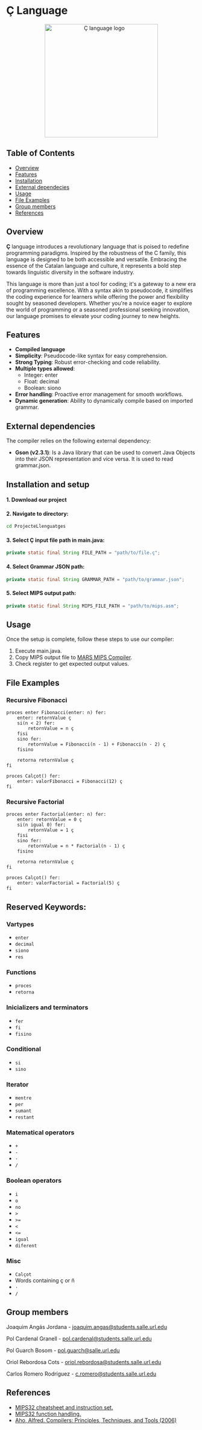 # Ç Language
<p align="center">
  <img src="resources/LOGO_ç.png" alt="Ç language logo" width="300" style="margin:auto;"/>
</p>

## Table of Contents
  - [Overview](#overview)
  - [Features](#features)
  - [Installation](#installation-and-setup)
  - [External dependecies](#external-dependencies)
  - [Usage](#usage)
  - [File Examples](#file-examples)
  - [Group members](#group-members)
  - [References](#references)


## Overview
**Ç** language introduces a revolutionary language that is poised to redefine programming paradigms. Inspired by the robustness of the C family, this language is designed to be both accessible and versatile. Embracing the essence of the Catalan language and culture, it represents a bold step towards linguistic diversity in the software industry.

This language is more than just a tool for coding; it's a gateway to a new era of programming excellence. With a syntax akin to pseudocode, it simplifies the coding experience for learners while offering the power and flexibility sought by seasoned developers. Whether you're a novice eager to explore the world of programming or a seasoned professional seeking innovation, our language promises to elevate your coding journey to new heights.
## Features
+ **Compiled language**
+ **Simplicity**: Pseudocode-like syntax for easy comprehension.
+ **Strong Typing**: Robust error-checking and code reliability.
+ **Multiple types allowed**:
    + Integer: enter
    + Float: decimal
    + Boolean: siono
+ **Error handling**: Proactive error management for smooth workflows.
+ **Dynamic generation**: Ability to dynamically compile based on imported grammar.

## External dependencies
The compiler relies on the following external dependency:

+ **Gson (v2.3.1)**: Is a Java library that can be used to convert Java Objects into their JSON representation and vice versa. It is used to read grammar.json.

## Installation and setup
#### 1. Download our project
#### 2. Navigate to directory:
```bash
cd ProjecteLlenguatges
```
#### 3. Select Ç input file path in main.java:
```java
private static final String FILE_PATH = "path/to/file.ç";
```

#### 4. Select Grammar JSON path:
```java
private static final String GRAMMAR_PATH = "path/to/grammar.json";
```

#### 5. Select MIPS output path:
```java
private static final String MIPS_FILE_PATH = "path/to/mips.asm";
```

## Usage
Once the setup is complete, follow these steps to use our compiler:

1. Execute main.java.
2. Copy MIPS output file to [MARS MIPS Compiler](https://courses.missouristate.edu/kenvollmar/mars/download.htm).
3. Check register to get expected output values.

## File Examples

### Recursive Fibonacci
```
proces enter Fibonacci(enter: n) fer:
    enter: retornValue ç
    si(n < 2) fer:
        retornValue = n ç
    fisi
    sino fer:
        retornValue = Fibonacci(n - 1) + Fibonacci(n - 2) ç
    fisino

    retorna retornValue ç
fi

proces Calçot() fer:
    enter: valorFibonacci = Fibonacci(12) ç
fi
```

### Recursive Factorial
```
proces enter Factorial(enter: n) fer:
    enter: retornValue = 0 ç
    si(n igual 0) fer:
        retornValue = 1 ç
    fisi
    sino fer:
        retornValue = n * Factorial(n - 1) ç
    fisino

    retorna retornValue ç
fi

proces Calçot() fer:
    enter: valorFactorial = Factorial(5) ç
fi

```

## Reserved Keywords:

### Vartypes
+ ```enter```
+ ```decimal```
+ ```siono```
+ ```res```

### Functions
+ ```proces```
+ ```retorna```

### Inicializers and terminators
+ ```fer```
+ ```fi```
+ ```fisino```

### Conditional
+ ```si``` 
+ ```sino``` 

### Iterator
+ ```mentre``` 
+ ```per```
+ ```sumant```
+ ```restant```

### Matematical operators
+ ```+```
+ ```-```
+ ```·```
+ ```/```

### Boolean operators
+ ```i```
+ ```o```
+ ```no```
+ ```>```
+ ```>=```
+ ```<```
+ ```<=```
+ ```igual```
+ ```diferent```

### Misc
+ ```Calçot```
+ Words containing ç or ñ
+ ```·```
+ ```/```


## Group members
Joaquim Angás Jordana  - joaquim.angas@students.salle.url.edu

Pol Cardenal Granell - pol.cardenal@students.salle.url.edu

Pol Guarch Bosom - pol.guarch@salle.url.edu

Oriol Rebordosa Cots - oriol.rebordosa@students.salle.url.edu

Carlos Romero Rodríguez  - c.romero@students.salle.url.edu

## References
+ [MIPS32 cheatsheet and instruction set.](https://uweb.engr.arizona.edu/~ece369/Resources/spim/MIPSReference.pdf)
+ [MIPS32 function handling.](https://courses.cs.washington.edu/courses/cse378/09wi/lectures/lec05.pdf)
+ [Aho, Alfred. Compilers: Principles, Techniques, and Tools (2006)](https://repository.unikom.ac.id/48769/1/Compilers%20-%20Principles%2C%20Techniques%2C%20and%20Tools%20%282006%29.pdf)